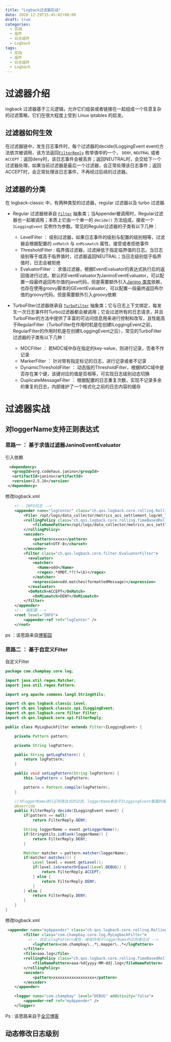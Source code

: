 ```yaml
---
title: "Logback过滤器实战"
date: 2020-12-29T15:45:02+08:00
draft: true
categories:
  - 实战
  - 组件
  - 日志组件
  - Logback
tags:
  - 实战
  - 组件
  - 日志组件
  - Logback
---
```




# 过滤器介绍

logback 过滤器基于三元逻辑，允许它们组装或者链接在一起组成一个任意复杂的过滤策略，它们在很大程度上受到 Linux iptables 的启发。

## 过滤器如何生效

在过滤器链中，发生日志事件时，每个过滤器的decide(ILoggingEvent event)方法依次被调用，该方法返回[`FilterReply`](https://logback.qos.ch/xref/ch/qos/logback/core/spi/FilterReply.html) 枚举值中的一个， `DENY`, `NEUTRAL` 或者 `ACCEPT`：返回deny时，该日志事件会被丢弃；返回NEUTRAL时，会交给下一个过滤器处理，如果当前过滤器是最后一个过滤器，会正常处理该日志事件；返回ACCEPT时，会正常处理该日志事件，不再经过后续的过滤器。

## 过滤器的分类

在 logback-classic 中，有两种类型的过滤器，regular 过滤器以及 turbo 过滤器.

* Regular 过滤器继承自 [`Filter`](https://logback.qos.ch/xref/ch/qos/logback/core/filter/Filter.html) 抽象类；当Appender被调用时，Regular过滤器也一起被调用；本质上它由一个单一的 `decide()` 方法组成，接收一个 `ILoggingEvent` 实例作为参数。常见的Regular过滤器的子类有以下几种：
  * LevelFilter ： 级别过滤器，如果日志事件的级别与配置的级别相等，过滤器会根据配置的 `onMatch` 与 `onMismatch` 属性，接受或者拒绝事件
  * ThresholdFilter : 临界值过滤器，过滤掉低于指定临界值的日志。当日志级别等于或高于临界值时，过滤器返回NEUTRAL；当日志级别低于临界值时，日志会被拒绝
  * EvaluatorFilter ： 求值过滤器，根据EventEvaluator的表达式执行后的返回值进行过滤。默认的EventEvaluator为JaninoEventEvaluator，可以配置一段最终返回布尔值的java代码，但是需要额外引入[Janino 类库](http://docs.codehaus.org/display/JANINO/Home)依赖，也存在使用groovy脚本的GEventEvaluator，可以配置一段最终返回布尔值的groovy代码，但是需要额外引入groovy依赖

* TurboFIlter过滤器继承自 [`TurboFilter`](https://logback.qos.ch/xref/ch/qos/logback/classic/turbo/TurboFilter.html) 抽象类；它与日志上下文绑定，每发生一次日志事件时Turbo过滤器都会被调用；它会过滤所有的日志请求，并且TurboFIlter的方法中提供了丰富的可访问信息用来进行控制和改写，且性能高于RegularFilter（TurboFilter在作用时机是在创建ILoggingEvent之前，RegularFilter的作用时机是在创建ILoggingEvent之后），常见的TurboFilter过滤器的子类有以下几种：
  * MDCFilter ： 若MDC域中存在指定的key-value，则进行记录，否者不作记录
  * MarkerFilter ： 针对带有指定标记的日志，进行记录或者不记录
  * DynamicThresholdFilter ： 动态版的ThresholdFilter，根据MDC域中是否存在某个键，该键对应的值是否相等，可实现日志级别动态切换
  * DuplicateMessageFilter ： 根据配置的日志重复次数，实现不记录多余的重复的日志，内部维护了一个格式化之前的日志内容的缓存

# 过滤器实战

## 对loggerName支持正则表达式

### 思路一 ： 基于求值过滤器JaninoEventEvaluator

引入依赖

```xml
　<dependency>
   <groupId>org.codehaus.janino</groupId>
   <artifactId>janino</artifactId>
   <version>2.5.16</version>
 </dependency>
```

修改logback.xml

```xml
    <!-- INFO日志 -->
    <appender name="logCenter" class="ch.qos.logback.core.rolling.RollingFileAppender">
        <File> /opt/logs/data_collector/metrics_acs_settlement_log/mt_logCenter.log</File>
        <rollingPolicy class="ch.qos.logback.core.rolling.TimeBasedRollingPolicy">
            <fileNamePattern>/opt/logs/data_collector/metrics_acs_settlement_log/mt_logCenter_%d{yyyy-MM-dd}.log</fileNamePattern>
        </rollingPolicy>
        <encoder>
            <pattern>xxxxx</pattern>
            <charset>UTF-8</charset>
        </encoder>
        <filter class="ch.qos.logback.core.filter.EvaluatorFilter">        
          <evaluator> 
            <matcher>   
              <Name>odd</Name>   
              <regex>.*XMDT.*?(?=\b)</regex>   
            </matcher>  
            <expression>odd.matches(formattedMessage)</expression>  
          </evaluator>
          <OnMatch>ACCEPT</OnMatch>  
            <OnMismatch>DENY</OnMismatch>
        </filter> 
    </appender>
    <!-- 根配置 -->
    <root level="INFO">
        <appender-ref ref="logCenter" />
    </root>
```

ps ：该思路来自[博客园](https://www.cnblogs.com/tianzhiyun/p/6495511.html)

### 思路二 ： 基于自定义Filter

自定义Filter

```java
package com.champbay.core.log;

import java.util.regex.Matcher;
import java.util.regex.Pattern;

import org.apache.commons.lang3.StringUtils;

import ch.qos.logback.classic.Level;
import ch.qos.logback.classic.spi.ILoggingEvent;
import ch.qos.logback.core.filter.Filter;
import ch.qos.logback.core.spi.FilterReply;

public class MyLogbackFilter extends Filter<ILoggingEvent> {

    private Pattern pattern;

    private String logPattern;

    public String getLogPattern() {
        return logPattern;
    }

    public void setLogPattern(String logPattern) {
        this.logPattern = logPattern;

        pattern = Pattern.compile(logPattern);
    }

    //对loggerName进行正则表达式的过滤，loggerName来自于ILoggingEvent暴露的属性
    @Override
    public FilterReply decide(ILoggingEvent event) {
        if(pattern == null)
            return FilterReply.DENY;

        String loggerName = event.getLoggerName();
        if(StringUtils.isBlank(loggerName)) {
            return FilterReply.DENY;
        }

        Matcher matcher = pattern.matcher(loggerName);
        if(matcher.matches()) {
            Level level = event.getLevel();
            if(level.isGreaterOrEqual(Level.DEBUG)) {
                return FilterReply.ACCEPT;
            } else {
                return FilterReply.DENY;
            }
        } else {
            return FilterReply.DENY;
        }
    }
}
```

修改logback.xml

```xml
 <appender name="myAppender" class="ch.qos.logback.core.rolling.RollingFileAppender">
        <filter class="com.champbay.core.log.MyLogbackFilter">
          <!-- 自定义logPattern属性，接收作用于loggerName的正则表达式 -->
            <logPattern>com.champbay\..*\.mapper\..*</logPattern>
        </filter>
        <file>aaa.log</file>
        <rollingPolicy class="ch.qos.logback.core.rolling.TimeBasedRollingPolicy">
            <fileNamePattern>aaa-%d{yyyy-MM-dd}.log</fileNamePattern>
        </rollingPolicy>
        <encoder>
            <pattern>xxxxxxxxxxxxxxxxxx</pattern>
        </encoder>
    </appender>

    <logger name="com.champbay" level="DEBUG" additivity="false">
        <appender-ref ref="myAppender" />
    </logger>
```

Ps : 该思路来自于[全贝博客](http://blog.champbay.com/2019/11/13/%E5%9C%A8logback%E4%B8%AD%E5%A2%9E%E5%8A%A0%E6%AD%A3%E5%88%99%E8%A1%A8%E8%BE%BE%E5%BC%8F%E6%94%AF%E6%8C%81/)

## 动态修改日志级别



